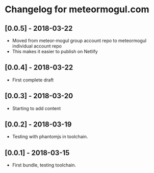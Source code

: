# Changelog for meteormogul.com

## [0.0.5] - 2018-03-22

- Moved from meteor-mogul group account repo to meteormogul individual account repo
- This makes it easier to publish on Netlify

## [0.0.4] - 2018-03-22

- First complete draft

## [0.0.3] - 2018-03-20

- Starting to add content

## [0.0.2] - 2018-03-19

- Testing with phantomjs in toolchain.

## [0.0.1] - 2018-03-15

- First bundle, testing toolchain.
